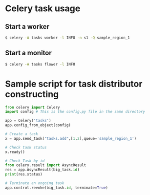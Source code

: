# Celery task usage

## Start a worker
```sh
$ celery -A tasks worker -l INFO -n s1 -Q sample_region_1
```

## Start a monitor
```sh
$ celery -A tasks flower -l INFO
```

# Sample script for task distributor constructing
```python
from celery import Celery
import config # This is the config.py file in the same directory

app = Celery('tasks')
app.config_from_object(config)

# Create a task
x = app.send_task("tasks.add",[1,2],queue='sample_region_1')

# Check task status
x.ready()

# Check Task by id
from celery.result import AsyncResult
res = app.AsyncResult(big_task.id)
print(res.status)

# Terminate an ongoing task
app.control.revoke(big_task.id, terminate=True)


```

